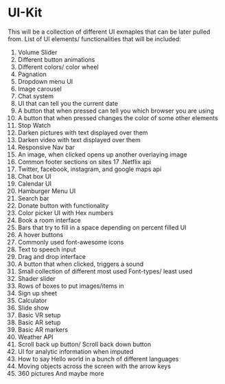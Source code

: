 # UI-Kit
This will be a collection of different UI exmaples that can be later pulled from.
List of UI elements/ functionalities that will be included:

1. Volume Slider
2. Different button animations
3. Different colors/ color wheel
4. Pagnation 
5. Dropdown menu UI
6. Image carousel
7. Chat system
8. UI that can tell you the current date
9. A button that when pressed can tell you which browser you are using
10. A button that when pressed changes the color of some other elements
11. Stop Watch
12. Darken pictures with text displayed over them
13. Darken video with text displayed over them
14. Responsive Nav bar
15. An image, when clicked opens up another overlaying image
16. Common footer sections on sites
17 .Netflix api
18. Twitter, facebook, instagram, and google maps api
19. Chat box UI
20. Calendar UI
21. Hamburger Menu UI
22. Search bar
23. Donate button with functionality 
24. Color picker UI with Hex numbers
25. Book a room interface
26. Bars that try to fill in a space depending on percent filled UI
27. A hover buttons
28. Commonly used font-awesome icons
29. Text to speech input
30. Drag and drop interface 
31. A button that when clicked, triggers a sound
32. Small collection of different most used Font-types/ least used
33. Shader slider
34. Rows of boxes to put images/items in
35. Sign up sheet
36. Calculator
37. Slide show
38. Basic VR setup
39. Basic AR setup
40. Basic AR markers
41. Weather API  
42. Scroll back up button/ Scroll back down button
43. UI for analytic information when imputed
44. How to say Hello world in a bunch of different languages
45. Moving objects across the screen with the arrow keys
46. 360 pictures 
And maybe more  
 
